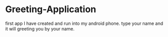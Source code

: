 # Greeting-Application
first app I have created and run into my android phone. type your name and it will greeting you by your name.
